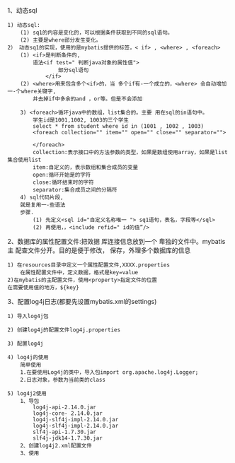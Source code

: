 1、动态sql

    1) 动态sql:
        (1) sq1的内容是变化的，可以根据条件获取到不同的sql语句。
        (2) 主要是where部分发生变化。
    2） 动态sq1的实现，使用的是mybatis提供的标签，< if> , <where> , <foreach>
        (1) <if>是判断条件的,
            语法<if test=" 判断java对象的属性值">
                    部分sql语句
                </if>
        (2) <where>用来包含多个<if>的，当 多个if有-一个成立的，<where> 会自动增加一-个where关键字,
            并去掉if中多余的and ，or等。但是不会添加
        
        3) <foreach>循环java中的数组，list集合的。主要 用在sql的in语句中。
            学生id是1001,1002, 1003的三个学生
            select * from student where id in (1001 , 1002 , 1003)
            <foreach collection="" item="" open="" close="" separator="">
                        
            </foreach>
            collection:表示接口中的方法参数的类型，如果是数组使用array，如果是list集合使用list
            item:自定义的，表示数组和集合成员的变量
            open:循环开始是的字符
            close:循环结束时的字符
            separator:集合成员之间的分隔符
        4) sql代码片段,
        就是复用一-些语法
        步骤.
            (1) 先定义<sql id="自定义名称唯一 "> sq1语句，表名，字段等</sql>
            (2) 再便用，，<include refid=" id的值”/>
            
2、数据库的属性配置文件:把效据 厍连接信息放到一个 卑独的文件中。mybatis主 配查文件分开。目的是便于修改，
保存，外理多个数据库的信息
    
    1) 在resources目录中定义一个属性配置文件,XXXX.properties
        在属性配置文件中，定义数据，格式是key=value
    2)在mybatis的主配置文件，使用<property>指定文件的位置
    在需要使用值的地方，${key}
    
3、配置log4j日志(都要先设置mybatis.xml的settings)
    
    1) 导入log4j包
    
    2) 创建log4j的配置文件log4j.properties
    
    3) 配置log4j
    
    4) log4j的使用
        简单使用
        1.在要使用Log4j的类中，导入包import org.apache.log4j.Logger;
        2.日志对象，参数为当前类的class
        
    5) log4j2使用
        1、导包
            log4j-api-2.14.0.jar
            log4j-core- 2.14.0.jar
            log4j-slf4j-impl-2.14.0.jar
            log4j-slf4j-impl-2.14.0.jar
            slf4j-api-1.7.30.jar
            slf4j-jdk14-1.7.30.jar
        2、创建log4j2.xml配置文件
        3、使用
    